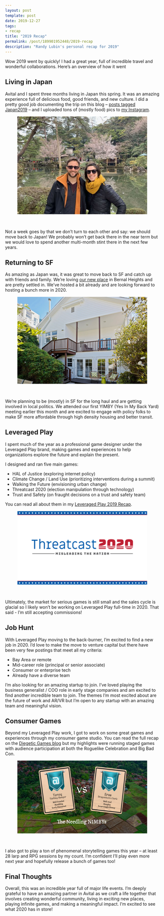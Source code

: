 ```yaml
---
layout: post
template: post
date: 2019-12-27
tags:
- recap
title: "2019 Recap"
permalink: /post/189901952448/2019-recap
description: "Randy Lubin's personal recap for 2019"
---
```

<p>Wow 2019 went by quickly! I had a great year, full of incredible travel and wonderful collaborations. Here&rsquo;s an overview of how it went</p><h2>Living in Japan</h2><p>Avital and I spent three months living in Japan this spring. It was an amazing experience full of delicious food, good friends, and new culture. I did a pretty good job documenting the trip on this blog &ndash; <a href="https://blog.randylubin.com/tagged/japan2019">posts tagged Japan2019</a>&nbsp;&ndash; and I uploaded tons of (mostly food) pics to <a href="https://www.instagram.com/randylubin/">my Instagram</a>.</p><figure data-orig-width="4032" data-orig-height="3024" class="tmblr-full"><img src="/images/aea54a8925afbd24eea5d89a15658670947526d5fb307159de2789b7d47e02ce.jpg" alt="image" data-orig-width="4032" data-orig-height="3024"></figure><p><br></p><p>Not a week goes by that we don&rsquo;t turn to each other and say: we should move back to Japan! We probably won&rsquo;t get back there in the near term but we would love to spend another multi-month stint there in the next few years.<br></p><h2>Returning to SF</h2><p>As amazing as Japan was, it was great to move back to SF and catch up with friends and family. We&rsquo;re loving <a href="https://blog.randylubin.com/post/187272950048/back-in-sf">our new place</a>&nbsp;in Bernal Heights and are pretty settled in. We&rsquo;ve hosted a bit already and are looking forward to hosting a bunch more in 2020.</p><figure data-orig-width="500" data-orig-height="333" class="tmblr-full"><img src="/images/3f15219542f154319d58a4e2c39c233b2c533bfa52117634a4eb04b35ebe545e.png" alt="image" data-orig-width="500" data-orig-height="333"></figure><p><br></p><p>We&rsquo;re planning to be (mostly) in SF for the long haul and are getting involved in local politics. We attended our first YIMBY (Yes In My Back Yard) meeting earlier this month and are excited to engage with policy folks to make SF more affordable through high density housing and better transit.</p><h2>Leveraged Play</h2><p>I spent much of the year as a professional game designer under the Leveraged Play brand, making games and experiences to help organizations explore the future and explain the present.</p><p>I designed and ran five main games:</p><ul><li>HAL of Justice (exploring internet policy)</li><li>Climate Change / Land Use (prioritizing interventions during a summit)</li><li>Walking the Future (envisioning urban change)</li><li>Threatcast 2020 (election manipulation through technology)</li><li>Trust and Safety (on fraught decisions on a trust and safety team)</li></ul><p>You can read all about them in my <a href="https://blog.randylubin.com/post/189854902758/leveraged-play-2019-recap">Leveraged Play 2019 Recap</a>.</p><figure class="tmblr-full" data-orig-height="282" data-orig-width="500"><img src="/images/d05147183b2f4ab112acd938c5d1f3214f4bcf7d9e9d87a63695ccb628922b14.png" data-orig-height="282" data-orig-width="500"></figure><p><br></p><p>Ultimately, the market for serious games is still small and the sales cycle is glacial so I likely won&rsquo;t be working on Leveraged Play full-time in 2020. That said - I&rsquo;m still accepting commissions!<br></p><h2>Job Hunt</h2><p>With Leveraged Play moving to the back-burner, I&rsquo;m excited to find a new job in 2020. I&rsquo;d love to make the move to venture capital but there have been very few postings that meet all my criteria:</p><ul><li>Bay Area or remote</li><li>Mid-career role (principal or senior associate)</li><li>Consumer or enterprise tech</li><li>Already have a diverse team</li></ul><p>I&rsquo;m also looking for an amazing startup to join. I&rsquo;ve loved playing the business generalist / COO role in early stage companies and am excited to find another incredible team to join. The themes I&rsquo;m most excited about are the future of work and AR/VR but I&rsquo;m open to any startup with an amazing team and meaningful vision.</p><h2>Consumer Games</h2><p>Beyond my Leveraged Play work, I got to work on some great games and experiences through my consumer game studio. You can read the full recap on the <a href="https://diegeticgames.com/blog/">Diegetic Games blog</a>&nbsp;but my highlights were running staged games with audience participation at both the Roguelike Celebration and Big Bad Con.</p><figure class="tmblr-full" data-orig-height="605" data-orig-width="1087"><img src="/images/b04c948ad6af7832f8f9ab493fd46b4c1efed7d3adfe8236afa09a3b2f69aa14.png" data-orig-height="605" data-orig-width="1087"></figure><p><br></p><p>I also got to play a ton of phenomenal storytelling games this year &ndash; at least 28 larp and RPG sessions by my count. I&rsquo;m confident I&rsquo;ll play even more next year and hopefully release a bunch of games too!</p><h2>Final Thoughts</h2><p>Overall, this was an incredible year full of major life events. I&rsquo;m deeply grateful to have an amazing partner in Avital as we craft a life together that involves creating wonderful community, living in exciting new places, playing infinite games, and making a meaningful impact. I&rsquo;m excited to see what 2020 has in store!</p>

